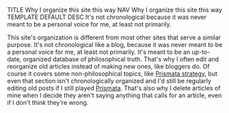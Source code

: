 TITLE Why I organize this site this way
NAV Why I organize this site this way
TEMPLATE DEFAULT
DESC It's not chronological because it was never meant to be a personal voice for me, at least not primarily.

This site's organization is different from most other sites that serve a similar purpose. It's not chronological like a blog, because it was never meant to be a personal voice for me, at least not primarily. It's meant to be an up-to-date, organized database of philosophical truth. That's why I often edit and reorganize old articles instead of making new ones, like bloggers do. Of course it covers some non-philosophical topics, like [Prismata strategy](/prismata/), but even that section isn't chronologically organized and I'd still be regularly editing old posts if I still played [Prismata](/reviews/prismata). That's also why I delete articles of mine when I decide they aren't saying anything that calls for an article, even if I don't think they're wrong.
